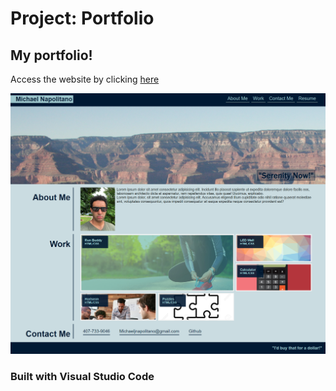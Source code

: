 # Project: Portfolio

## My portfolio!

Access the website by clicking <a href="https://napo-100.github.io/Portfolio/" target="_blank">here</a>

<img src="./assets\images\screencapture-file-D-projects-Portfolio-index-html-2020-08-15-23_48_32.png">

### Built with Visual Studio Code